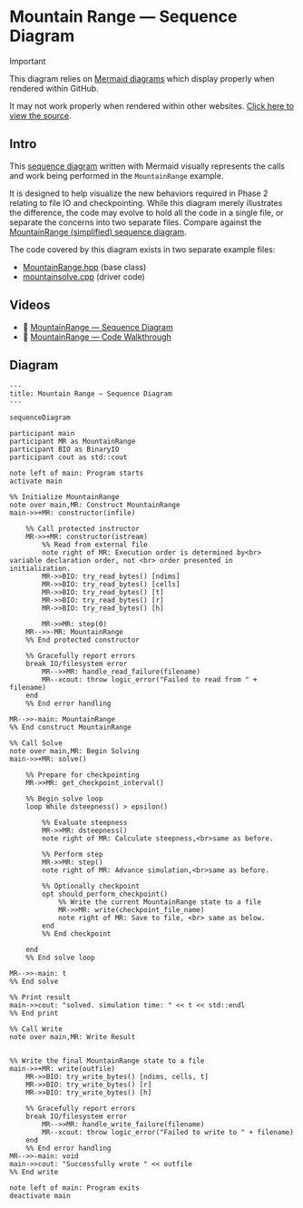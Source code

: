 # Mountain Range — Sequence Diagram

> [!IMPORTANT]
> This diagram relies on [Mermaid diagrams](https://mermaid.js.org/) which display properly when rendered within GitHub.
>
> It may not work properly when rendered within other websites. [Click here to view the source](https://github.com/BYUHPC/sci-comp-course-example-cxx/blob/main/docs/MountainRange-sequence-diagram.md).

## Intro

This [sequence diagram](https://mermaid.js.org/syntax/sequenceDiagram.html#sequence-diagrams) written with Mermaid visually represents the calls and work being performed in the `MountainRange` example.

It is designed to help visualize the new behaviors required in Phase 2 relating to file IO and checkpointing.
While this diagram merely illustrates the difference, the code may evolve to hold all the code in a single file, or separate the concerns into two separate files.
Compare against the [MountainRange (simplified) sequence diagram](./MountainRange-simplified-sequence-diagram.md).

The code covered by this diagram exists in two separate example files:
* [MountainRange.hpp](../src/MountainRange.hpp) (base class)
* [mountainsolve.cpp](../src/mountainsolve.cpp) (driver code)

## Videos

- 🎥 [MountainRange — Sequence Diagram](https://www.loom.com/share/32bde27b238b4ae6a75966cc435b6c0d?sid=38cb3a9f-3478-4e73-9791-5b1e2a31339d)
- 🎥 [MountainRange — Code Walkthrough](https://www.loom.com/share/6542261b640e40efb2cf7f6be695f4b2?sid=71dbc02f-4c0b-46b0-be59-8685ce13cce0)

## Diagram

```mermaid
---
title: Mountain Range — Sequence Diagram
---

sequenceDiagram

participant main
participant MR as MountainRange
participant BIO as BinaryIO
participant cout as std::cout

note left of main: Program starts
activate main

%% Initialize MountainRange
note over main,MR: Construct MountainRange
main->>+MR: constructor(infile)

    %% Call protected instructor
    MR->>+MR: constructor(istream)
        %% Read from external file
        note right of MR: Execution order is determined by<br> variable declaration order, not <br> order presented in initialization.
        MR->>BIO: try_read_bytes() [ndims]
        MR->>BIO: try_read_bytes() [cells]
        MR->>BIO: try_read_bytes() [t]
        MR->>BIO: try_read_bytes() [r]
        MR->>BIO: try_read_bytes() [h]

        MR->>MR: step(0)
    MR-->>-MR: MountainRange
    %% End protected constructor

    %% Gracefully report errors
    break IO/filesystem error
        MR-->>MR: handle_read_failure(filename)
        MR--xcout: throw logic_error("Failed to read from " + filename)
    end
    %% End error handling

MR-->>-main: MountainRange
%% End construct MountainRange

%% Call Solve
note over main,MR: Begin Solving
main->>+MR: solve()

    %% Prepare for checkpointing
    MR->>MR: get_checkpoint_interval()

    %% Begin solve loop
    loop While dsteepness() > epsilon()

        %% Evaluate steepness
        MR->>MR: dsteepness()
        note right of MR: Calculate steepness,<br>same as before.

        %% Perform step
        MR->>MR: step()
        note right of MR: Advance simulation,<br>same as before.

        %% Optionally checkpoint
        opt should_perform_checkpoint()
            %% Write the current MountainRange state to a file
            MR->>MR: write(checkpoint_file_name)
            note right of MR: Save to file, <br> same as below.
        end
        %% End checkpoint

    end
    %% End solve loop

MR-->>-main: t
%% End solve

%% Print result
main->>cout: "solved. simulation time: " << t << std::endl
%% End print

%% Call Write
note over main,MR: Write Result


%% Write the final MountainRange state to a file
main->>+MR: write(outfile)
    MR->>BIO: try_write_bytes() [ndims, cells, t]
    MR->>BIO: try_write_bytes() [r]
    MR->>BIO: try_write_bytes() [h]

    %% Gracefully report errors
    break IO/filesystem error
        MR-->>MR: handle_write_failure(filename)
        MR--xcout: throw logic_error("Failed to write to " + filename)
    end
    %% End error handling
MR-->>-main: void
main->>cout: "Successfully wrote " << outfile
%% End write

note left of main: Program exits
deactivate main
```

